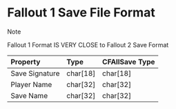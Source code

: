 # Fallout 1 Save File Format

> [!NOTE]
> Fallout 1 Format IS VERY CLOSE to Fallout 2 Save Format

| Property       | Type           | CFAllSave Type |
| :------------- | :------------- | :------------- |
| Save Signature | char[18]       | char[18]       |
| Player Name    | char[32]       | char[32]       |
| Save Name      | char[32]       | char[32]       |
